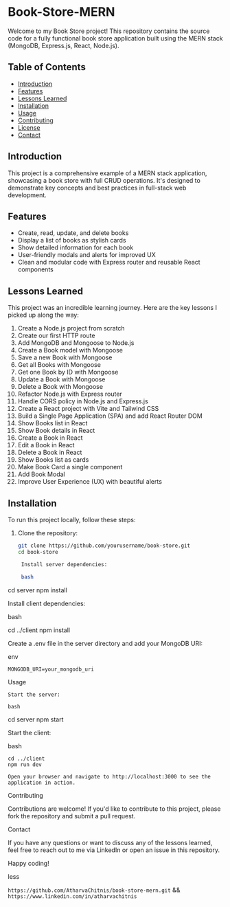 # Book-Store-MERN

Welcome to my Book Store project! This repository contains the source code for a fully functional book store application built using the MERN stack (MongoDB, Express.js, React, Node.js).

## Table of Contents

- [Introduction](#introduction)
- [Features](#features)
- [Lessons Learned](#lessons-learned)
- [Installation](#installation)
- [Usage](#usage)
- [Contributing](#contributing)
- [License](#license)
- [Contact](#contact)

## Introduction

This project is a comprehensive example of a MERN stack application, showcasing a book store with full CRUD operations. It's designed to demonstrate key concepts and best practices in full-stack web development.

## Features

- Create, read, update, and delete books
- Display a list of books as stylish cards
- Show detailed information for each book
- User-friendly modals and alerts for improved UX
- Clean and modular code with Express router and reusable React components

## Lessons Learned

This project was an incredible learning journey. Here are the key lessons I picked up along the way:

1. Create a Node.js project from scratch
2. Create our first HTTP route
3. Add MongoDB and Mongoose to Node.js
4. Create a Book model with Mongoose
5. Save a new Book with Mongoose
6. Get all Books with Mongoose
7. Get one Book by ID with Mongoose
8. Update a Book with Mongoose
9. Delete a Book with Mongoose
10. Refactor Node.js with Express router
11. Handle CORS policy in Node.js and Express.js
12. Create a React project with Vite and Tailwind CSS
13. Build a Single Page Application (SPA) and add React Router DOM
14. Show Books list in React
15. Show Book details in React
16. Create a Book in React
17. Edit a Book in React
18. Delete a Book in React
19. Show Books list as cards
20. Make Book Card a single component
21. Add Book Modal
22. Improve User Experience (UX) with beautiful alerts

## Installation

To run this project locally, follow these steps:

1. Clone the repository:
   ```bash
   git clone https://github.com/yourusername/book-store.git
   cd book-store

    Install server dependencies:

    bash

cd server
npm install

Install client dependencies:

bash

cd ../client
npm install

Create a .env file in the server directory and add your MongoDB URI:

env

    MONGODB_URI=your_mongodb_uri

Usage

    Start the server:

    bash

cd server
npm start

Start the client:

bash

    cd ../client
    npm run dev

    Open your browser and navigate to http://localhost:3000 to see the application in action.

Contributing

Contributions are welcome! If you'd like to contribute to this project, please fork the repository and submit a pull request.

Contact

If you have any questions or want to discuss any of the lessons learned, feel free to reach out to me via LinkedIn or open an issue in this repository.

Happy coding!

less


`https://github.com/AtharvaChitnis/book-store-mern.git` && `https://www.linkedin.com/in/atharvachitnis`

